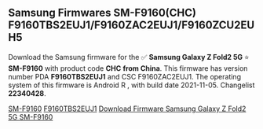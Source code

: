 <h2>Samsung Firmwares SM-F9160(CHC) F9160TBS2EUJ1/F9160ZAC2EUJ1/F9160ZCU2EUH5</h2>
Download the Samsung firmware for the ✅ <strong>Samsung Galaxy Z Fold2 5G </strong> ⭐ <strong>SM-F9160</strong> with product code <strong>CHC</strong> <strong> from China</strong>. This firmware has version number PDA <strong>F9160TBS2EUJ1</strong> and CSC F9160ZAC2EUJ1. The operating system of this firmware is Android R , with build date 2021-11-05. Changelist <strong>22340428</strong>.


[SM-F9160](https://samfirm.shop/samsung/model/SM-F9160)
[F9160TBS2EUJ1](https://samfirm.shop/samsung/pda/F9160TBS2EUJ1)
[Download Firmware Samsung Galaxy Z Fold2 5G SM-F9160](https://samfirm.shop/samsung/firmware/472230)
